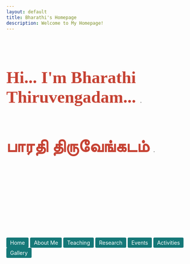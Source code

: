 ```yaml
---
layout: default
title: Bharathi's Homepage
description: Welcome to My Homepage!
---
```



<br/><br/><br/><br/>

<span style="font-size: 45px; color: #c64233; font-family: 'Dancing Script', cursive;"> <b> Hi... I'm Bharathi Thiruvengadam...</b> </span>.

<br/><br/><br/> 

<span style="font-size: 45px; color: #c64233; font-family: 'Dancing Script', cursive;"> <b>  பாரதி திருவேங்கடம் </b> </span>.


<br/><br/><br/><br/><br/><br/><br/><br/><br/><br/><br/>


<a href="index" class="btn" style="display: inline-block; padding: 5px 10px; background-color: #157878; color: white; text-decoration: none; border-radius: 3px;">Home</a>  <a href="about" class="btn" style="display: inline-block; padding: 5px 10px; background-color: #157878; color: white; text-decoration: none; border-radius: 3px;">About Me</a> <a href="teaching" class="btn" style="display: inline-block; padding: 5px 10px; background-color: #157878; color: white; text-decoration: none; border-radius: 3px;">Teaching</a>  <a href="research" class="btn" style="display: inline-block; padding: 5px 10px; background-color: #157878; color: white; text-decoration: none; border-radius: 3px;">Research</a>  <a href="event" class="btn" style="display: inline-block; padding: 5px 10px; background-color: #157878; color: white; text-decoration: none; border-radius: 3px;">Events</a>  <a href="activities" class="btn" style="display: inline-block; padding: 5px 10px; background-color: #157878; color: white; text-decoration: none; border-radius: 3px;">Activities</a> <a href="gallery" class="btn" style="display: inline-block; padding: 5px 10px; background-color: #157878; color: white; text-decoration: none; border-radius: 3px;">Gallery</a>



<style>
body {
    background-image: URL('Backpho.png');
    background-size: cover;
    background-repeat: no-repeat;
    background-attachment: fixed;
    background-position: center below;
}
</style>
<style>
    .page-header {
        height: 150px; /* Example height */
        padding: 10px;
    }
</style>
